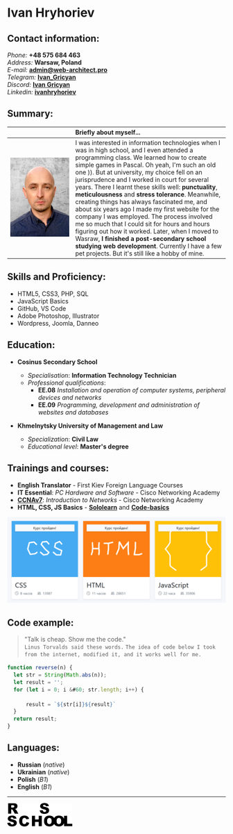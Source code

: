 # Ivan Hryhoriev  

## Contact information:

_Phone:_        **+48 575 684 463** \
_Address:_      **Warsaw, Poland**  \
_E-mail:_       **admin@web-architect.pro** \
_Telegram:_     **[Ivan_Gricyan](@Jan_Grycan)** \
_Discord:_      **[Ivan Gricyan](https://discordapp.com/users/728380730018889869/)** \
_Linkedin:_     **[ivanhryhoriev](https://www.linkedin.com/in/ivanhryhoriev/)**

## Summary:

| &nbsp;&nbsp;&nbsp;&nbsp;&nbsp;&nbsp;&nbsp;&nbsp;&nbsp;&nbsp;&nbsp;&nbsp;&nbsp;&nbsp;&nbsp;&nbsp;&nbsp;&nbsp;&nbsp;&nbsp;&nbsp;&nbsp;&nbsp;&nbsp;&nbsp;&nbsp;&nbsp;&nbsp;&nbsp;&nbsp;&nbsp;&nbsp;&nbsp;&nbsp;&nbsp;&nbsp;|  Briefly about myself... |
| :---        |    :----  |  
|   ![](src/assets/images/my-photo.jpg)   | I was interested in information technologies when I was in high school, and I even attended a programming class. We learned how to create simple games in Pascal. Oh yeah, I'm such an old one )). But at university, my choice fell on an jurisprudence and I worked in court for several years. There I learnt these skills well: **punctuality**, **meticulousness** and **stress tolerance**. Meanwhile, creating things has always fascinated me, and about six years ago I made my first website for the company I was employed. The process involved me so much that I could sit for hours and hours figuring out how it worked. Later, when I moved to Wasraw, **I finished a post-secondary school studying web development**. Currently I have a few pet projects. But it's still like a hobby of mine. |  

## Skills and Proficiency:

* HTML5, CSS3, PHP, SQL
* JavaScript Basics
* GitHub, VS Code 
* Adobe Photoshop, Illustrator
* Wordpress, Joomla, Danneo

## Education:

* **Cosinus Secondary School**
    * *Specialisation*: **Information Technology Technician** 
    * *Professional qualifications*:
        * **EE.08** *Installation and operation of computer systems, peripheral devices and networks*
        * **EE.09** *Programming, development and administration of websites and databases*


* **Khmelnytsky University of Management and Law**
    * *Specialization*: **Civil Law**
    * *Educational level*: **Master's degree**

## Trainings and courses:

* **English Translator** - First Kiev Foreign Language Courses
* **IT Essential**: *PC Hardware and Software* - Cisco Networking Academy
* **[CCNAv7](https://www.credly.com/badges/72883930-5411-44c6-a176-095d591a15d6?source=linked_in_profile)**: *Introduction to Networks* - Cisco Networking Academy
* **HTML, CSS, JS Basics** - **[Sololearn](https://www.sololearn.com/profile/23960808)** and **[Code-basics](https://code-basics.com/)**

![Code-basics courses](src/assets/images/code-basics.png "Code-basics courses")

## Code example:

> "Talk is cheap. Show me the code." \
`Linus Torvalds said these words.` 
`The idea of code below I took from the internet, modified it, and it works well for me.`

```javascript
function reverse(n) {
  let str = String(Math.abs(n));
  let result = '';
  for (let i = 0; i &#60; str.length; i++) {

      result = `${str[i]}${result}`
  }
  return result;
}
```

## Languages:

* **Russian** (*native*)
* **Ukrainian** (*native*)
* **Polish** (*B1*)
* **English** (*B1*) 

---
![logo rs-school](src/assets/images/rsschool-logo.png "logo rs-school")